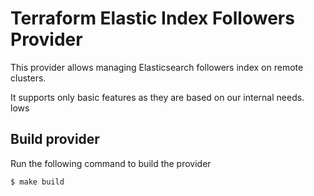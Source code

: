 # Terraform Elastic Index Followers Provider

This provider allows managing Elasticsearch followers index on remote clusters.

It supports only basic features as they are based on our internal needs. lows 

## Build provider

Run the following command to build the provider

```shell
$ make build
```
